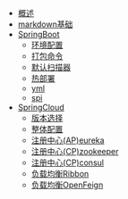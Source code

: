 * [概述](README.md)
* [markdown基础](markdown基础.md)
* [SpringBoot]()
    * [环境配置](环境配置/环境配置.md)
    * [打包命令](环境配置/打包命令.md)
    * [默认扫描器](springBoot/扫描器.md)
    * [热部署](springBoot/热部署.md)
    * [yml](springBoot/yml.md)
    * [spi](springBoot/spi.md)
* [SpringCloud]()
    * [版本选择](springCloud/版本选择.md)
    * [整体配置](springCloud/整体配置.md)
    * [注册中心(AP)eureka](springCloud/eureka.md)
    * [注册中心(CP)zookeeper](springCloud/zookeeper.md)
    * [注册中心(CP)consul](springCloud/consul.md)
    * [负载均衡Ribbon](springCloud/Ribbon.md)
    * [负载均衡OpenFeign](springCloud/OpenFeign.md)